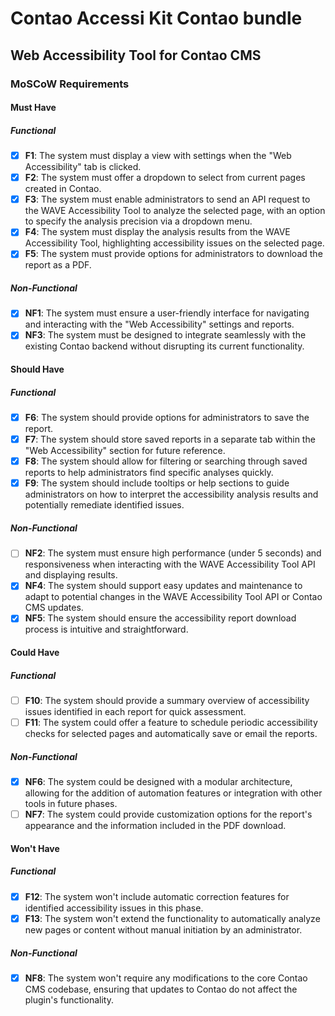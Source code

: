 # Contao Accessi Kit Contao bundle

## Web Accessibility Tool for Contao CMS

### MoSCoW Requirements

#### Must Have

##### Functional

- [x] **F1**: The system must display a view with settings when the "Web Accessibility" tab is clicked.
- [x] **F2**: The system must offer a dropdown to select from current pages created in Contao.
- [x] **F3**: The system must enable administrators to send an API request to the WAVE Accessibility Tool to analyze the selected page, with an option to specify the analysis precision via a dropdown menu.
- [x] **F4**: The system must display the analysis results from the WAVE Accessibility Tool, highlighting accessibility issues on the selected page.
- [x] **F5**: The system must provide options for administrators to download the report as a PDF.

##### Non-Functional

- [x] **NF1**: The system must ensure a user-friendly interface for navigating and interacting with the "Web Accessibility" settings and reports.
- [x] **NF3**: The system must be designed to integrate seamlessly with the existing Contao backend without disrupting its current functionality.

#### Should Have

##### Functional

- [x] **F6**: The system should provide options for administrators to save the report.
- [x] **F7**: The system should store saved reports in a separate tab within the "Web Accessibility" section for future reference.
- [x] **F8**: The system should allow for filtering or searching through saved reports to help administrators find specific analyses quickly.
- [x] **F9**: The system should include tooltips or help sections to guide administrators on how to interpret the accessibility analysis results and potentially remediate identified issues.

##### Non-Functional

- [ ] **NF2**: The system must ensure high performance (under 5 seconds) and responsiveness when interacting with the WAVE Accessibility Tool API and displaying results.
- [x] **NF4**: The system should support easy updates and maintenance to adapt to potential changes in the WAVE Accessibility Tool API or Contao CMS updates.
- [x] **NF5**: The system should ensure the accessibility report download process is intuitive and straightforward.

#### Could Have

##### Functional

- [ ] **F10**: The system should provide a summary overview of accessibility issues identified in each report for quick assessment.
- [ ] **F11**: The system could offer a feature to schedule periodic accessibility checks for selected pages and automatically save or email the reports.

##### Non-Functional

- [x] **NF6**: The system could be designed with a modular architecture, allowing for the addition of automation features or integration with other tools in future phases.
- [ ] **NF7**: The system could provide customization options for the report's appearance and the information included in the PDF download.

#### Won't Have

##### Functional

- [x] **F12**: The system won't include automatic correction features for identified accessibility issues in this phase.
- [x] **F13**: The system won't extend the functionality to automatically analyze new pages or content without manual initiation by an administrator.

##### Non-Functional

- [x] **NF8**: The system won't require any modifications to the core Contao CMS codebase, ensuring that updates to Contao do not affect the plugin's functionality.
